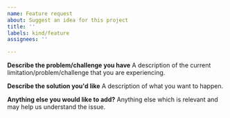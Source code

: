 ```yaml
---
name: Feature request
about: Suggest an idea for this project
title: ''
labels: kind/feature
assignees: ''

---
```


**Describe the problem/challenge you have**
A description of the current limitation/problem/challenge that you are experiencing.

**Describe the solution you'd like**
A description of what you want to happen.

**Anything else you would like to add?**
Anything else which is relevant and may help us understand the issue.
